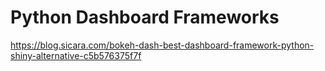 # Python Dashboard Frameworks

https://blog.sicara.com/bokeh-dash-best-dashboard-framework-python-shiny-alternative-c5b576375f7f

